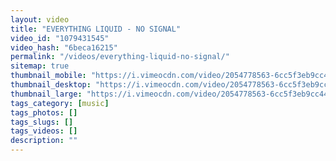 ```yaml
---
layout: video
title: "EVERYTHING LIQUID - NO SIGNAL"
video_id: "1079431545"
video_hash: "6beca16215"
permalink: "/videos/everything-liquid-no-signal/"
sitemap: true
thumbnail_mobile: "https://i.vimeocdn.com/video/2054778563-6cc5f3eb9cc446756b67b31b495b62bf58798dca2e38cc817422acb0e6a38204-d_640x360?&r=pad&region=us"
thumbnail_desktop: "https://i.vimeocdn.com/video/2054778563-6cc5f3eb9cc446756b67b31b495b62bf58798dca2e38cc817422acb0e6a38204-d_960x540?&r=pad&region=us"
thumbnail_large: "https://i.vimeocdn.com/video/2054778563-6cc5f3eb9cc446756b67b31b495b62bf58798dca2e38cc817422acb0e6a38204-d_1280x720?&r=pad&region=us"
tags_category: [music]
tags_photos: []
tags_slugs: []
tags_videos: []
description: ""
---
```


